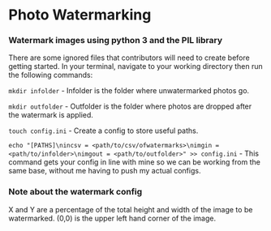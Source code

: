 # Photo Watermarking
### Watermark images using python 3 and the PIL library

There are some ignored files that contributors will need to create before getting started. In your terminal, navigate to your working directory then run the following commands:
    
`mkdir infolder` - Infolder is the folder where unwatermarked photos go.

`mkdir outfolder` - Outfolder is the folder where photos are dropped after the watermark is applied.

`touch config.ini` - Create a config to store useful paths.

`echo "[PATHS]\nincsv = <path/to/csv/ofwatermarks>\nimgin = <path/to/infolder>\nimgout = <path/to/outfolder>" >> config.ini` - This command gets your config in line with mine so we can be working from the same base, without me having to push my actual configs.

### Note about the watermark config
X and Y are a percentage of the total height and width of the image to be watermarked. (0,0) is the upper left hand corner of the image.
